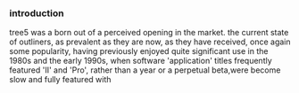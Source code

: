 ### introduction

tree5 was a born out of a perceived opening in the market. the current state of outliners, as prevalent as they are now, as they have received, once again some popularity, having previously enjoyed quite significant use in the 1980s and the early 1990s, when software 'application' titles frequently featured 'II' and 'Pro', rather than a year or a perpetual beta,were   become slow and fully featured with 
